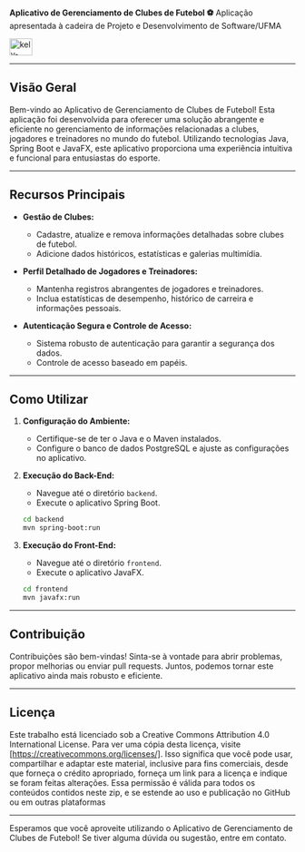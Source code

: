 **Aplicativo de Gerenciamento de Clubes de Futebol ⚽** 
Aplicação apresentada à cadeira de Projeto e Desenvolvimento de Software/UFMA

 <img align="center" alt="kely-Java" height="30" width="40" src="https://img.shields.io/badge/Java-ED8B00?style=for-the-badge&logo=openjdk&logoColor=white">

---

## Visão Geral

Bem-vindo ao Aplicativo de Gerenciamento de Clubes de Futebol! Esta aplicação foi desenvolvida para oferecer uma solução abrangente e eficiente no gerenciamento de informações relacionadas a clubes, jogadores e treinadores no mundo do futebol. Utilizando tecnologias Java, Spring Boot e JavaFX, este aplicativo proporciona uma experiência intuitiva e funcional para entusiastas do esporte.

---

## Recursos Principais

- **Gestão de Clubes:**
  - Cadastre, atualize e remova informações detalhadas sobre clubes de futebol.
  - Adicione dados históricos, estatísticas e galerias multimídia.

- **Perfil Detalhado de Jogadores e Treinadores:**
  - Mantenha registros abrangentes de jogadores e treinadores.
  - Inclua estatísticas de desempenho, histórico de carreira e informações pessoais.

- **Autenticação Segura e Controle de Acesso:**
  - Sistema robusto de autenticação para garantir a segurança dos dados.
  - Controle de acesso baseado em papéis.

---

## Como Utilizar

1. **Configuração do Ambiente:**
   - Certifique-se de ter o Java e o Maven instalados.
   - Configure o banco de dados PostgreSQL e ajuste as configurações no aplicativo.

2. **Execução do Back-End:**
   - Navegue até o diretório `backend`.
   - Execute o aplicativo Spring Boot.

   ```bash
   cd backend
   mvn spring-boot:run
   ```

3. **Execução do Front-End:**
   - Navegue até o diretório `frontend`.
   - Execute o aplicativo JavaFX.

   ```bash
   cd frontend
   mvn javafx:run
   ```
---

## Contribuição

Contribuições são bem-vindas! Sinta-se à vontade para abrir problemas, propor melhorias ou enviar pull requests. Juntos, podemos tornar este aplicativo ainda mais robusto e eficiente.

---

## Licença

Este trabalho está licenciado sob a Creative Commons Attribution 4.0 International License. Para ver uma cópia desta licença, visite [https://creativecommons.org/licenses/].
 Isso significa que você pode usar, compartilhar e adaptar este material, inclusive para fins comerciais, desde que forneça o crédito apropriado,
 forneça um link para a licença e indique se foram feitas alterações.
 Essa permissão é válida para todos os conteúdos contidos neste zip, e se estende ao uso e publicação no GitHub ou em outras plataformas

---

Esperamos que você aproveite utilizando o Aplicativo de Gerenciamento de Clubes de Futebol! Se tiver alguma dúvida ou sugestão, entre em contato.
